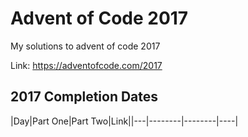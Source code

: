 # Advent of Code 2017

My solutions to advent of code 2017

Link: https://adventofcode.com/2017

## 2017 Completion Dates

|Day|Part One|Part Two|Link||---|--------|--------|----|